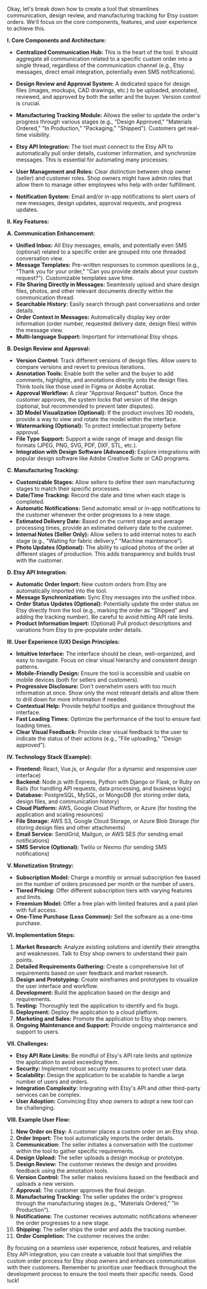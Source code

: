 Okay, let's break down how to create a tool that streamlines communication, design review, and manufacturing tracking for Etsy custom orders. We'll focus on the core components, features, and user experience to achieve this.

**I. Core Components and Architecture:**

*   **Centralized Communication Hub:**  This is the heart of the tool.  It should aggregate all communication related to a specific custom order into a single thread, regardless of the communication channel (e.g., Etsy messages, direct email integration, potentially even SMS notifications).

*   **Design Review and Approval System:**  A dedicated space for design files (images, mockups, CAD drawings, etc.) to be uploaded, annotated, reviewed, and approved by both the seller and the buyer.  Version control is crucial.

*   **Manufacturing Tracking Module:**  Allows the seller to update the order's progress through various stages (e.g., "Design Approved," "Materials Ordered," "In Production," "Packaging," "Shipped").  Customers get real-time visibility.

*   **Etsy API Integration:**  The tool must connect to the Etsy API to automatically pull order details, customer information, and synchronize messages.  This is essential for automating many processes.

*   **User Management and Roles:**  Clear distinction between shop owner (seller) and customer roles.  Shop owners might have admin roles that allow them to manage other employees who help with order fulfillment.

*   **Notification System:**  Email and/or in-app notifications to alert users of new messages, design updates, approval requests, and progress updates.

**II. Key Features:**

**A. Communication Enhancement:**

*   **Unified Inbox:**  All Etsy messages, emails, and potentially even SMS (optional) related to a specific order are grouped into one threaded conversation view.
*   **Message Templates:**  Pre-written responses to common questions (e.g., "Thank you for your order," "Can you provide details about your custom request?"). Customizable templates save time.
*   **File Sharing Directly in Messages:** Seamlessly upload and share design files, photos, and other relevant documents directly within the communication thread.
*   **Searchable History:**  Easily search through past conversations and order details.
*   **Order Context in Messages:**  Automatically display key order information (order number, requested delivery date, design files) within the message view.
*   **Multi-language Support:**  Important for international Etsy shops.

**B. Design Review and Approval:**

*   **Version Control:**  Track different versions of design files.  Allow users to compare versions and revert to previous iterations.
*   **Annotation Tools:**  Enable both the seller and the buyer to add comments, highlights, and annotations directly onto the design files.  Think tools like those used in Figma or Adobe Acrobat.
*   **Approval Workflow:**  A clear "Approval Request" button. Once the customer approves, the system locks that version of the design (optional, but recommended to prevent later disputes).
*   **3D Model Visualization (Optional):** If the product involves 3D models, provide a way to view and rotate the model within the interface.
*   **Watermarking (Optional):**  To protect intellectual property before approval.
*   **File Type Support:**  Support a wide range of image and design file formats (JPEG, PNG, SVG, PDF, DXF, STL, etc.).
*   **Integration with Design Software (Advanced):** Explore integrations with popular design software like Adobe Creative Suite or CAD programs.

**C. Manufacturing Tracking:**

*   **Customizable Stages:**  Allow sellers to define their own manufacturing stages to match their specific processes.
*   **Date/Time Tracking:**  Record the date and time when each stage is completed.
*   **Automatic Notifications:**  Send automatic email or in-app notifications to the customer whenever the order progresses to a new stage.
*   **Estimated Delivery Date:**  Based on the current stage and average processing times, provide an estimated delivery date to the customer.
*   **Internal Notes (Seller Only):**  Allow sellers to add internal notes to each stage (e.g., "Waiting for fabric delivery," "Machine maintenance").
*   **Photo Updates (Optional):**  The ability to upload photos of the order at different stages of production. This adds transparency and builds trust with the customer.

**D. Etsy API Integration:**

*   **Automatic Order Import:**  New custom orders from Etsy are automatically imported into the tool.
*   **Message Synchronization:**  Sync Etsy messages into the unified inbox.
*   **Order Status Updates (Optional):**  Potentially update the order status on Etsy directly from the tool (e.g., marking the order as "Shipped" and adding the tracking number).  Be careful to avoid hitting API rate limits.
*   **Product Information Import:**  (Optional) Pull product descriptions and variations from Etsy to pre-populate order details.

**III. User Experience (UX) Design Principles:**

*   **Intuitive Interface:**  The interface should be clean, well-organized, and easy to navigate.  Focus on clear visual hierarchy and consistent design patterns.
*   **Mobile-Friendly Design:**  Ensure the tool is accessible and usable on mobile devices (both for sellers and customers).
*   **Progressive Disclosure:**  Don't overwhelm users with too much information at once.  Show only the most relevant details and allow them to drill down for more information if needed.
*   **Contextual Help:**  Provide helpful tooltips and guidance throughout the interface.
*   **Fast Loading Times:**  Optimize the performance of the tool to ensure fast loading times.
*   **Clear Visual Feedback:**  Provide clear visual feedback to the user to indicate the status of their actions (e.g., "File uploading," "Design approved").

**IV. Technology Stack (Example):**

*   **Frontend:** React, Vue.js, or Angular (for a dynamic and responsive user interface)
*   **Backend:** Node.js with Express, Python with Django or Flask, or Ruby on Rails (for handling API requests, data processing, and business logic)
*   **Database:** PostgreSQL, MySQL, or MongoDB (for storing order data, design files, and communication history)
*   **Cloud Platform:** AWS, Google Cloud Platform, or Azure (for hosting the application and scaling resources)
*   **File Storage:** AWS S3, Google Cloud Storage, or Azure Blob Storage (for storing design files and other attachments)
*   **Email Service:** SendGrid, Mailgun, or AWS SES (for sending email notifications)
*   **SMS Service (Optional):** Twilio or Nexmo (for sending SMS notifications)

**V. Monetization Strategy:**

*   **Subscription Model:**  Charge a monthly or annual subscription fee based on the number of orders processed per month or the number of users.
*   **Tiered Pricing:**  Offer different subscription tiers with varying features and limits.
*   **Freemium Model:**  Offer a free plan with limited features and a paid plan with full access.
*   **One-Time Purchase (Less Common):**  Sell the software as a one-time purchase.

**VI. Implementation Steps:**

1.  **Market Research:** Analyze existing solutions and identify their strengths and weaknesses. Talk to Etsy shop owners to understand their pain points.
2.  **Detailed Requirements Gathering:**  Create a comprehensive list of requirements based on user feedback and market research.
3.  **Design and Prototyping:**  Create wireframes and prototypes to visualize the user interface and workflow.
4.  **Development:**  Build the application based on the design and requirements.
5.  **Testing:**  Thoroughly test the application to identify and fix bugs.
6.  **Deployment:**  Deploy the application to a cloud platform.
7.  **Marketing and Sales:**  Promote the application to Etsy shop owners.
8.  **Ongoing Maintenance and Support:**  Provide ongoing maintenance and support to users.

**VII. Challenges:**

*   **Etsy API Rate Limits:**  Be mindful of Etsy's API rate limits and optimize the application to avoid exceeding them.
*   **Security:**  Implement robust security measures to protect user data.
*   **Scalability:**  Design the application to be scalable to handle a large number of users and orders.
*   **Integration Complexity:**  Integrating with Etsy's API and other third-party services can be complex.
*   **User Adoption:**  Convincing Etsy shop owners to adopt a new tool can be challenging.

**VIII. Example User Flow:**

1.  **New Order on Etsy:**  A customer places a custom order on an Etsy shop.
2.  **Order Import:** The tool automatically imports the order details.
3.  **Communication:** The seller initiates a conversation with the customer within the tool to gather specific requirements.
4.  **Design Upload:** The seller uploads a design mockup or prototype.
5.  **Design Review:** The customer reviews the design and provides feedback using the annotation tools.
6.  **Version Control:** The seller makes revisions based on the feedback and uploads a new version.
7.  **Approval:** The customer approves the final design.
8.  **Manufacturing Tracking:** The seller updates the order's progress through the manufacturing stages (e.g., "Materials Ordered," "In Production").
9.  **Notifications:** The customer receives automatic notifications whenever the order progresses to a new stage.
10. **Shipping:** The seller ships the order and adds the tracking number.
11. **Order Completion:** The customer receives the order.

By focusing on a seamless user experience, robust features, and reliable Etsy API integration, you can create a valuable tool that simplifies the custom order process for Etsy shop owners and enhances communication with their customers. Remember to prioritize user feedback throughout the development process to ensure the tool meets their specific needs. Good luck!